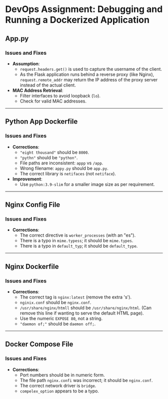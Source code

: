 # DevOps Assignment: Debugging and Running a Dockerized Application

## App.py

### Issues and Fixes
- **Assumption**:
  - `request.headers.get()` is used to capture the username of the client.
  - As the Flask application runs behind a reverse proxy (like Nginx), `request.remote_addr` may return the IP address of the proxy server instead of the actual client.
- **MAC Address Retrieval**:
  - Filter interfaces to avoid loopback (`lo`).
  - Check for valid MAC addresses.

---

## Python App Dockerfile

### Issues and Fixes
- **Corrections**:
  - `"eight thousand"` should be `8000`.
  - `"pythn"` should be `"python"`.
  - File paths are inconsistent: `appp` vs `/app`.
  - Wrong filename: `appy.py` should be `app.py`.
  - The correct library is `netifaces` (not `netiface`).
- **Improvement**:
  - Use `python:3.9-slim` for a smaller image size as per requirement.

---

## Nginx Config File

### Issues and Fixes
- **Corrections**:
  - The correct directive is `worker_processes` (with an "es").
  - There is a typo in `mime.typess`; it should be `mime.types`.
  - There is a typo in `default_typ`; it should be `default_type`.

---

## Nginx Dockerfile

### Issues and Fixes
- **Corrections**:
  - The correct tag is `nginx:latest` (remove the extra 's').
  - `nginix.conf` should be `nginx.conf`.
  - `/usr/share/nginx/htmll` should be `/usr/share/nginx/html`. (Can remove this line if wanting to serve the default HTML page).
  - Use the numeric `EXPOSE 80`, not a string.
  - `"daemon of;"` should be `daemon off;`.

---

## Docker Compose File

### Issues and Fixes
- **Corrections**:
  - Port numbers should be in numeric form.
  - The file path `nginx.confi` was incorrect; it should be `nginx.conf`.
  - The correct network driver is `bridge`.
  - `compelex_option` appears to be a typo.
